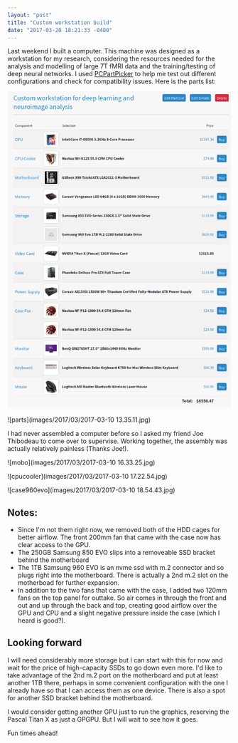 ```yaml
---
layout: "post"
title: "Custom workstation build"
date: "2017-03-20 18:21:33 -0400"
---
```

Last weekend I built a computer. This machine was designed as a workstation for my research, considering the resources needed for the analysis and modelling of large 7T fMRI data and the training/testing of deep neural networks. I used [PCPartPicker](https://ca.pcpartpicker.com) to help me test out different configurations and check for compatibility issues. Here is the parts list:

![parts list](images/2017/03/partslist.png)

![parts](images/2017/03/2017-03-10 13.35.11.jpg)

I had never assembled a computer before so I asked my friend Joe Thibodeau to come over to supervise. Working together, the assembly was actually relatively painless (Thanks Joe!).

![mobo](images/2017/03/2017-03-10 16.33.25.jpg)

![cpucooler](images/2017/03/2017-03-10 17.22.54.jpg)

![case960evo](images/2017/03/2017-03-10 18.54.43.jpg)

## Notes:

* Since I'm not them right now, we removed both of the HDD cages for better airflow. The front 200mm fan that came with the case now has clear access to the GPU.
* The 250GB Samsung 850 EVO slips into a removeable SSD bracket behind the motherboard
* The 1TB Samsung 960 EVO is an nvme ssd with m.2 connector and so plugs right into the motherboard. There is actually a 2nd m.2 slot on the motherboad for further expansion.
* In addition to the two fans that came with the case, I added two 120mm fans on the top panel for outtake. So air comes in through the front and out and up through the back and top, creating good airflow over the GPU and CPU and a slight negative pressure inside the case (which I heard is good?).

## Looking forward

I will need considerably more storage but I can start with this for now and wait for the price of high-capacity SSDs to go down even more. I'd like to take advantage of the 2nd m.2 port on the motherboard and put at least another 1TB there, perhaps in some convenient configuration with the one I already have so that I can access them as one device. There is also a spot for another SSD bracket behind the motherboard. 

I would consider getting another GPU just to run the graphics, reserving the Pascal Titan X as just a GPGPU. But I will wait to see how it goes.

Fun times ahead!
